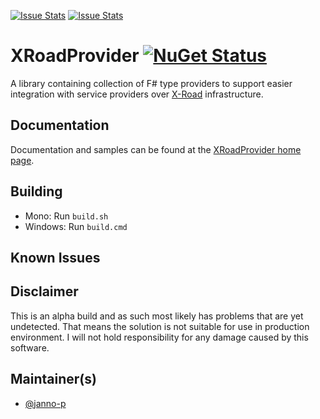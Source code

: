 [![Issue Stats](http://issuestats.com/github/janno-p/XRoadProvider/badge/issue)](http://issuestats.com/github/janno-p/XRoadProvider)
[![Issue Stats](http://issuestats.com/github/janno-p/XRoadProvider/badge/pr)](http://issuestats.com/github/janno-p/XRoadProvider)

# XRoadProvider [![NuGet Status](http://img.shields.io/nuget/v/XRoadProvider.svg?style=flat)](https://www.nuget.org/packages/XRoadProvider/)

A library containing collection of F# type providers to support easier integration with service providers over
[X-Road](http://x-road.eu) infrastructure.

## Documentation

Documentation and samples can be found at the [XRoadProvider home page](http://janno-p.github.com/XRoadProvider/).

## Building

* Mono: Run `build.sh`
* Windows: Run `build.cmd`

## Known Issues

## Disclaimer

This is an alpha build and as such most likely has problems that are yet undetected. That means the solution is not suitable
for use in production environment. I will not hold responsibility for any damage caused by this software.

## Maintainer(s)

* [@janno-p](https://github.com/janno-p)
